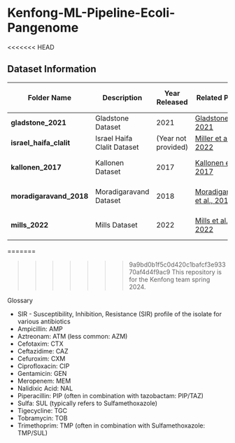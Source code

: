 # Kenfong-ML-Pipeline-Ecoli-Pangenome
<<<<<<< HEAD

## Dataset Information

| **Folder Name**          | **Description**                   | **Year Released** | **Related Papers**                                    | **Last Commit Message**                    | **Last Commit Date** |
|--------------------------|-----------------------------------|-------------------|------------------------------------------------------|--------------------------------------------|----------------------|
| **gladstone_2021**       | Gladstone Dataset                 | 2021              | [Gladstone et al., 2021](link-to-paper)               | Gladstone                                  | 2 months ago         |
| **israel_haifa_clalit**  | Israel Haifa Clalit Dataset       | (Year not provided) | [Miller et al., 2022](link-to-paper)                   | Added miller dataset                       | 2 months ago         |
| **kallonen_2017**        | Kallonen Dataset                  | 2017              | [Kallonen et al., 2017](link-to-paper)                | Merge branch 'main' of https://github.com/ | 2 months ago         |
| **moradigaravand_2018**  | Moradigaravand Dataset            | 2018              | [Moradigaravand et al., 2018](link-to-paper)          | Merge branch 'main' of https://github.com/ | 2 months ago         |
| **mills_2022**           | Mills Dataset                     | 2022              | [Mills et al., 2022](link-to-paper)                   | (Commit message not provided)              | (Commit date not provided) |


=======
>>>>>>> 9a9bd0b1f5c0d420c1bafcf3e93370af4d4f9ac9
This repository is for the Kenfong team spring 2024.

Glossary

* SIR - Susceptibility, Inhibition, Resistance (SIR) profile of the isolate for various antibiotics
* Ampicillin: AMP
* Aztreonam: ATM (less common: AZM)
* Cefotaxim: CTX
* Ceftazidime: CAZ
* Cefuroxim: CXM
* Ciprofloxacin: CIP
* Gentamicin: GEN
* Meropenem: MEM
* Nalidixic Acid: NAL
* Piperacillin: PIP (often in combination with tazobactam: PIP/TAZ)
* Sulfa: SUL (typically refers to Sulfamethoxazole)
* Tigecycline: TGC
* Tobramycin: TOB
* Trimethoprim: TMP (often in combination with Sulfamethoxazole: TMP/SUL)
